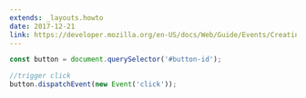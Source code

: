 ```yaml
---
extends: _layouts.howto
date: 2017-12-21
link: https://developer.mozilla.org/en-US/docs/Web/Guide/Events/Creating_and_triggering_events
---
```



```javascript
const button = document.querySelector('#button-id');

//trigger click
button.dispatchEvent(new Event('click'));
```
